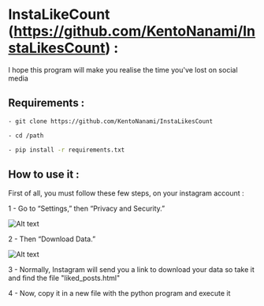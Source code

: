 # InstaLikeCount (https://github.com/KentoNanami/InstaLikesCount) : 

I hope this program will make you realise the time you've lost on social media

## Requirements : 

```sh
- git clone https://github.com/KentoNanami/InstaLikesCount

- cd /path

- pip install -r requirements.txt
```

## How to use it : 
First of all, you must follow these few steps, on your instagram account : 
 
 1 - Go to “Settings,” then “Privacy and Security.”
 
 ![Alt text](https://cms.qz.com/wp-content/uploads/2019/06/IMG_6869.jpg?quality=75&strip=all&w=620&h=814&crop=1 "Optional title")
 
 2 - Then “Download Data.”
 
 ![Alt text](https://cms.qz.com/wp-content/uploads/2019/06/IMG_6870-e1559919362598.png?quality=75&strip=all&w=620&h=1048&crop=1 "Optional title")
 
 3 - Normally, Instagram will send you a link to download your data so take it and find the file "liked_posts.html"
 
 4 - Now, copy it in a new file with the python program and execute it
